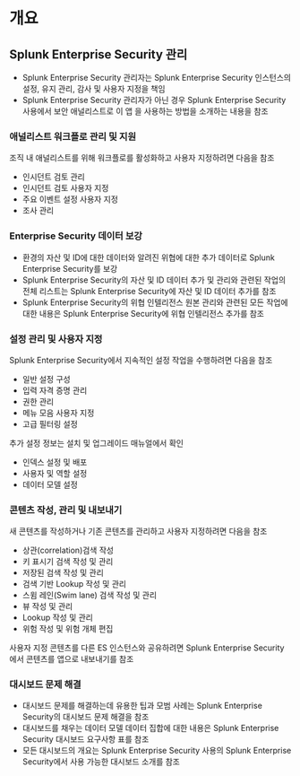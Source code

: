 # 개요

## Splunk Enterprise Security 관리

- Splunk Enterprise Security 관리자는 Splunk Enterprise Security 인스턴스의 설정, 유지 관리, 감사 및 사용자 지정을 책임
- Splunk Enterprise Security 관리자가 아닌 경우 Splunk Enterprise Security 사용에서 보안 애널리스트로 이 앱 을 사용하는 방법을 소개하는 내용을 참조

### 애널리스트 워크플로 관리 및 지원

조직 내 애널리스트를 위해 워크플로를 활성화하고 사용자 지정하려면 다음을 참조

- 인시던트 검토 관리
- 인시던트 검토 사용자 지정
- 주요 이벤트 설정 사용자 지정
- 조사 관리

### Enterprise Security 데이터 보강

- 환경의 자산 및 ID에 대한 데이터와 알려진 위협에 대한 추가 데이터로 Splunk Enterprise Security를 보강
- Splunk Enterprise Security의 자산 및 ID 데이터 추가 및 관리와 관련된 작업의 전체 리스트는 Splunk Enterprise Security에 자산 및 ID 데이터 추가를 참조
- Splunk Enterprise Security의 위협 인텔리전스 원본 관리와 관련된 모든 작업에 대한 내용은 Splunk Enterprise Security에 위협 인텔리전스 추가를 참조

### 설정 관리 및 사용자 지정

Splunk Enterprise Security에서 지속적인 설정 작업을 수행하려면 다음을 참조

- 일반 설정 구성
- 입력 자격 증명 관리
- 권한 관리
- 메뉴 모음 사용자 지정
- 고급 필터링 설정

추가 설정 정보는 설치 및 업그레이드 매뉴얼에서 확인

- 인덱스 설정 및 배포
- 사용자 및 역할 설정
- 데이터 모델 설정

### 콘텐츠 작성, 관리 및 내보내기

새 콘텐츠를 작성하거나 기존 콘텐츠를 관리하고 사용자 지정하려면 다음을 참조

- 상관(correlation)검색 작성
- 키 표시기 검색 작성 및 관리
- 저장된 검색 작성 및 관리
- 검색 기반 Lookup 작성 및 관리
- 스윔 레인(Swim lane) 검색 작성 및 관리
- 뷰 작성 및 관리
- Lookup 작성 및 관리
- 위험 작성 및 위험 개체 편집

사용자 지정 콘텐츠를 다른 ES 인스턴스와 공유하려면 Splunk Enterprise Security에서 콘텐츠를 앱으로 내보내기를 참조

### 대시보드 문제 해결

- 대시보드 문제를 해결하는데 유용한 팁과 모범 사례는 Splunk Enterprise Security의 대시보드 문제 해결을 참조
- 대시보드를 채우는 데이터 모델 데이터 집합에 대한 내용은 Splunk Enterprise Security 대시보드 요구사항 표를 참조
- 모든 대시보드의 개요는 Splunk Enterprise Security 사용의 Splunk Enterprise Security에서 사용 가능한 대시보드 소개를 참조